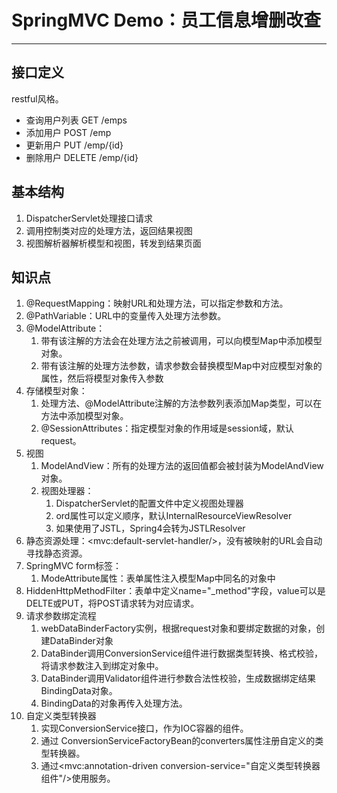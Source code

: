 # SpringMVC Demo：员工信息增删改查
---

## 接口定义

restful风格。

- 查询用户列表 GET /emps
- 添加用户 POST /emp
- 更新用户 PUT /emp/{id}
- 删除用户 DELETE /emp/{id}

## 基本结构

1. DispatcherServlet处理接口请求
2. 调用控制类对应的处理方法，返回结果视图
3. 视图解析器解析模型和视图，转发到结果页面

## 知识点

1. @RequestMapping：映射URL和处理方法，可以指定参数和方法。
2. @PathVariable：URL中的变量传入处理方法参数。
3. @ModelAttribute：
    1. 带有该注解的方法会在处理方法之前被调用，可以向模型Map中添加模型对象。
    2. 带有该注解的处理方法参数，请求参数会替换模型Map中对应模型对象的属性，然后将模型对象传入参数
4. 存储模型对象：
    1. 处理方法、@ModelAttribute注解的方法参数列表添加Map类型，可以在方法中添加模型对象。
    2. @SessionAttributes：指定模型对象的作用域是session域，默认request。
5. 视图
    1. ModelAndView：所有的处理方法的返回值都会被封装为ModelAndView对象。
    2. 视图处理器：
        1. DispatcherServlet的配置文件中定义视图处理器
        2. ord属性可以定义顺序，默认InternalResourceViewResolver
        3. 如果使用了JSTL，Spring4会转为JSTLResolver
6. 静态资源处理：\<mvc:default-servlet-handler/>，没有被映射的URL会自动寻找静态资源。
7. SpringMVC form标签：
    1. ModeAttribute属性：表单属性注入模型Map中同名的对象中
8. HiddenHttpMethodFilter：表单中定义name="_method"字段，value可以是DELTE或PUT，将POST请求转为对应请求。
9. 请求参数绑定流程
    1. webDataBinderFactory实例，根据request对象和要绑定数据的对象，创建DataBinder对象
    2. DataBinder调用ConversionService组件进行数据类型转换、格式校验，将请求参数注入到绑定对象中。
    3. DataBinder调用Validator组件进行参数合法性校验，生成数据绑定结果BindingData对象。
    4. BindingData的对象再传入处理方法。
10. 自定义类型转换器
    1. 实现ConversionService接口，作为IOC容器的组件。
    2. 通过 ConversionServiceFactoryBean的converters属性注册自定义的类型转换器。
    3. 通过\<mvc:annotation-driven conversion-service="自定义类型转换器组件"/>使用服务。
